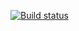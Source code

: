 [![Build status](https://ci.appveyor.com/api/projects/status/g06sjao0g7pmtuo8?svg=true)](https://ci.appveyor.com/project/galinade83645/ciapi)
